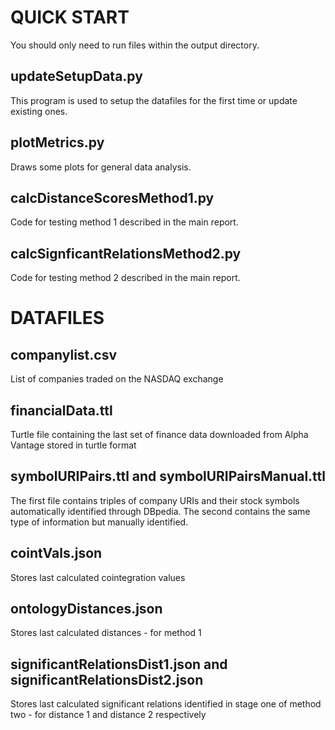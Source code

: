 # QUICK START
You should only need to run files within the output directory.

## updateSetupData.py
This program is used to setup the datafiles for the first time or update existing ones.

## plotMetrics.py
Draws some plots for general data analysis.

## calcDistanceScoresMethod1.py
Code for testing method 1 described in the main report.

## calcSignficantRelationsMethod2.py
Code for testing method 2 described in the main report.

# DATAFILES
## companylist.csv 
List of companies traded on the NASDAQ exchange

## financialData.ttl
Turtle file containing the last set of finance data downloaded from Alpha Vantage stored in turtle format

## symbolURIPairs.ttl and symbolURIPairsManual.ttl
The first file contains triples of company URIs and their stock symbols automatically identified through DBpedia. The second contains the same type of information but manually identified.

## cointVals.json
Stores last calculated cointegration values

## ontologyDistances.json
Stores last calculated distances - for method 1

## significantRelationsDist1.json and significantRelationsDist2.json
Stores last calculated significant relations identified in stage one of method two - for distance 1 and distance 2 respectively



 